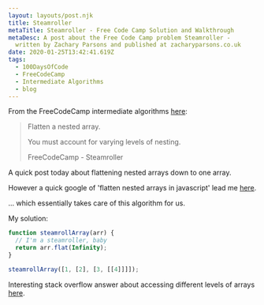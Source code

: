 ```yaml
---
layout: layouts/post.njk
title: Steamroller
metaTitle: Steamroller - Free Code Camp Solution and Walkthrough
metaDesc: A post about the Free Code Camp problem Steamroller -
  written by Zachary Parsons and published at zacharyparsons.co.uk
date: 2020-01-25T13:42:41.619Z
tags:
  - 100DaysOfCode
  - FreeCodeCamp
  - Intermediate Algorithms
  - blog
---
```

From the FreeCodeCamp intermediate algorithms [here](https://www.freecodecamp.org/learn/javascript-algorithms-and-data-structures/intermediate-algorithm-scripting/drop-it):

> Flatten a nested array.
> 
> You must account for varying levels of nesting.
> 
> FreeCodeCamp - Steamroller

A quick post today about flattening nested arrays down to one array.

However a quick google of 'flatten nested arrays in javascript' lead me [here](https://developer.mozilla.org/en-US/docs/Web/JavaScript/Reference/Global_Objects/Array/flat).

... which essentially takes care of this algorithm for us.

My solution:

```javascript
function steamrollArray(arr) {
  // I'm a steamroller, baby
  return arr.flat(Infinity);
}

steamrollArray([1, [2], [3, [[4]]]]);
```

Interesting stack overflow answer about accessing different levels of arrays [here](https://stackoverflow.com/questions/11922383/how-can-i-access-and-process-nested-objects-arrays-or-json).